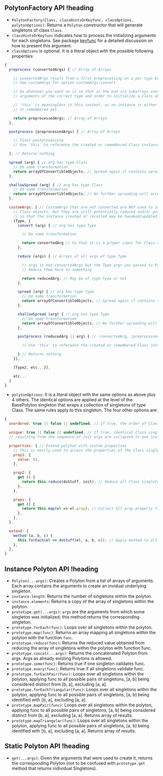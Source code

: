 ## PolytonFactory API !heading

* `PolytonFactory(Class, classHintsOrKeyfunc, classOptions, polytonOptions)`: Returns a `Polyton` constructor that will generate singletons of class `Class`.
* `classHintsOrKeyfunc` indicates how to process the initializing arguments for each singletons. See package [keyfunc](https://www.npmjs.com/package/keyfunc) for a detailed discussion on how to present this argument.
* `classOptions` is optional. It is a literal object with the possible following properties:

```js
{
  preprocess (convertedArgs) { // Array of Arrays

    // convertedArgs result from a first preprocessing on a per type basis;
    // See customArgs for option customArgs:convert

    // Do whatever you want on it so that in the end its subarrays contain only
    // arguments of the correct type and order to initialize a Class object.

    // 'this' is meaningless in this context, as no instance is either created
    // or remembered yet.

    return preprocessedArgs; // Array of Arrays
  },

  postprocess (preprocessedArgs) { // Array of Arrays

    // Final postprocessing
    // Use 'this' to reference the created or remembered Class instance

  }, // Returns nothing

  spread (arg) { // arg has type Class
    // Do some transformation
    return arrayOfConvertibleObjects; // Spread again if contains spreadable types
  },

  shallowSpread (arg) { // arg has type Class
    // Do some transformation
    return arrayOfConvertibleObjects; // No further spreading will occur
  }, 

  customArgs: [ // CustomArgs that are not converted are NOT used to initialize
    // Class objects, but they are still potentially reduced and/or postprocessed
    // so that the instance created or recalled may be tweaked/updated
    [Type, {
      convert (arg) { // arg has type Type

        // Do some transformation

        return convertedArg // So that it is a proper input for Class ctor
      },

      reduce (args) { // Arrays of all args of type Type

        // args is not convertedArgs but the Type args you passed to Polyton
        // Reduce them here to something

        return reducedArg; // May be of type Type or not
      },

      spread (arg) { // arg has type Type
        // Do some transformation
        return arrayOfConvertibleObjects; // Spread again if contains spreadable types
      },

      shallowSpread (arg) { // arg has type Type
        // Do some transformation
        return arrayOfConvertibleObjects; // No further spreading will occur
      },

      postprocess (reducedArg || arg) { // !convertedArg, !preprocessedArg

        // Use 'this' to reference the created or remembered Class instance

      } // Returns nothing
    }],

    [Type2, etc...}],

    etc...
  ]
}
```  

* `polytonOptions`: It is a literal object with the same options as above plus 4 others. The identical options are applied at the level of the BasePolyton singleton that wraps a collection of singletons of type Class. The same rules apply to this singleton. The four other options are:

```js
{
  unordered: true || false || undefined, // If true, the order of Class singletons doesn't matter

  unique: true || false || undefined, // If true, identical Class singletons
  // resulting from the sequence of init args are collapsed to one instance

  properties: { // Extend polyton with custom properties
    // This is mostly used to access the properties of the Class singletons in one go
    prop1: {
      value: 42,
    },

    prop2: {
      get () {
        return this.reduce(doStuff, init); // Reduce all Class singletons to some meaningful piece of data
      },
    },

    props: {
      get () {
        return this.map(el => el.prop); // Collect all prop property from Class singletons
      },
    },
  },

  extend: {
    method (a, b, c) {
      this.forEach(el => doStuff(el, a, b, c)); // Apply method to all Class singletons
    },
  },
}
```

## Instance Polyton API !heading

* `Polyton(...args)`: Creates a Polyton from a list of arrays of arguments. Each array contains the arguments to create an invidual underlying singleton.
* `instance.length`: Returns the number of singletons within the polyton.
* `instance.elements`: Returns a copy of the array of singletons within the polyton.
* `prototype.get(...args)`: `args` are the arguments from which some singleton was initialized; this method returns the corresponding singleton.
* `prototype.forEach(func)`: Loops over all singletons within the polyton.
* `prototype.map(func)`: Returns an array mapping all singletons within the polyton with the function `func`.
* `prototype.reduce(func)`: Returns the reduced value obtained from reducing the array of singletons within the polyton with function func.
* `prototype.concat(...args)`: Returns the concatenated Polyton from args. Args as already existing Polytons is allowed.
* `prototype.some(func)`: Returns true if one singleton validates func.
* `prototype.every(func)`: Returns true if all singletons validate func.
* `prototype.forEachPair(func)`: Loops over all singletons within the polyton, applying func to all possible pairs of singletons, [a, b] being considered distinct from [b, a], excluding [a, a].
* `prototype.forEachTriangular(func)`: Loops over all singletons within the polyton, applying func to all possible pairs of singletons, [a, b] being identified with [b, a], excluding [a, a].
* `prototype.mapPair(func)`: Loops over all singletons within the polyton, applying func to all possible pairs of singletons, [a, b] being considered distinct from [b, a], excluding [a, a]. Returns array of results.
* `prototype.mapTriangular(func)`: Loops over all singletons within the polyton, applying func to all possible pairs of singletons, [a, b] being identified with [b, a], excluding [a, a]. Returns array of results.

## Static Polyton API !heading

* `get(...args)`: Given the arguments that were used to create it, returns the corresponding Polyton (not to be confused with `prototype.get` method that returns individual Singletons).
